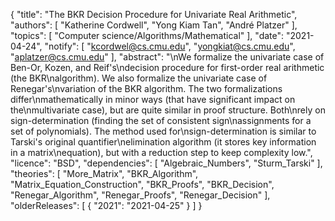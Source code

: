 {
    "title": "The BKR Decision Procedure for Univariate Real Arithmetic",
    "authors": [
        "Katherine Cordwell",
        "Yong Kiam Tan",
        "André Platzer"
    ],
    "topics": [
        "Computer science/Algorithms/Mathematical"
    ],
    "date": "2021-04-24",
    "notify": [
        "kcordwel@cs.cmu.edu",
        "yongkiat@cs.cmu.edu",
        "aplatzer@cs.cmu.edu"
    ],
    "abstract": "\nWe formalize the univariate case of Ben-Or, Kozen, and Reif's\ndecision procedure for first-order real arithmetic (the BKR\nalgorithm). We also formalize the univariate case of Renegar's\nvariation of the BKR algorithm. The two formalizations differ\nmathematically in minor ways (that have significant impact on the\nmultivariate case), but are quite similar in proof structure.  Both\nrely on sign-determination (finding the set of consistent sign\nassignments for a set of polynomials).  The method used for\nsign-determination is similar to Tarski's original quantifier\nelimination algorithm (it stores key information in a matrix\nequation), but with a reduction step to keep complexity low.",
    "licence": "BSD",
    "dependencies": [
        "Algebraic_Numbers",
        "Sturm_Tarski"
    ],
    "theories": [
        "More_Matrix",
        "BKR_Algorithm",
        "Matrix_Equation_Construction",
        "BKR_Proofs",
        "BKR_Decision",
        "Renegar_Algorithm",
        "Renegar_Proofs",
        "Renegar_Decision"
    ],
    "olderReleases": [
        {
            "2021": "2021-04-25"
        }
    ]
}